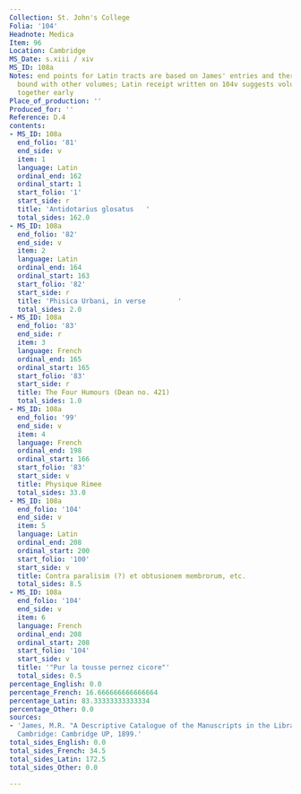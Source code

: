 ```yaml
---
Collection: St. John's College
Folia: '104'
Headnote: Medica
Item: 96
Location: Cambridge
MS_Date: s.xiii / xiv
MS_ID: 108a
Notes: end points for Latin tracts are based on James' entries and therefore approximate;
  bound with other volumes; Latin receipt written on 104v suggests volumes were bound
  together early
Place_of_production: ''
Produced_for: ''
Reference: D.4
contents:
- MS_ID: 108a
  end_folio: '81'
  end_side: v
  item: 1
  language: Latin
  ordinal_end: 162
  ordinal_start: 1
  start_folio: '1'
  start_side: r
  title: 'Antidotarius glosatus   '
  total_sides: 162.0
- MS_ID: 108a
  end_folio: '82'
  end_side: v
  item: 2
  language: Latin
  ordinal_end: 164
  ordinal_start: 163
  start_folio: '82'
  start_side: r
  title: 'Phisica Urbani, in verse        '
  total_sides: 2.0
- MS_ID: 108a
  end_folio: '83'
  end_side: r
  item: 3
  language: French
  ordinal_end: 165
  ordinal_start: 165
  start_folio: '83'
  start_side: r
  title: The Four Humours (Dean no. 421)
  total_sides: 1.0
- MS_ID: 108a
  end_folio: '99'
  end_side: v
  item: 4
  language: French
  ordinal_end: 198
  ordinal_start: 166
  start_folio: '83'
  start_side: v
  title: Physique Rimee
  total_sides: 33.0
- MS_ID: 108a
  end_folio: '104'
  end_side: v
  item: 5
  language: Latin
  ordinal_end: 208
  ordinal_start: 200
  start_folio: '100'
  start_side: v
  title: Contra paralisim (?) et obtusionem membrorum, etc.
  total_sides: 8.5
- MS_ID: 108a
  end_folio: '104'
  end_side: v
  item: 6
  language: French
  ordinal_end: 208
  ordinal_start: 208
  start_folio: '104'
  start_side: v
  title: '"Pur la tousse pernez cicore"'
  total_sides: 0.5
percentage_English: 0.0
percentage_French: 16.666666666666664
percentage_Latin: 83.33333333333334
percentage_Other: 0.0
sources:
- 'James, M.R. "A Descriptive Catalogue of the Manuscripts in the Library of Peterhouse."
  Cambridge: Cambridge UP, 1899.'
total_sides_English: 0.0
total_sides_French: 34.5
total_sides_Latin: 172.5
total_sides_Other: 0.0

---
```

